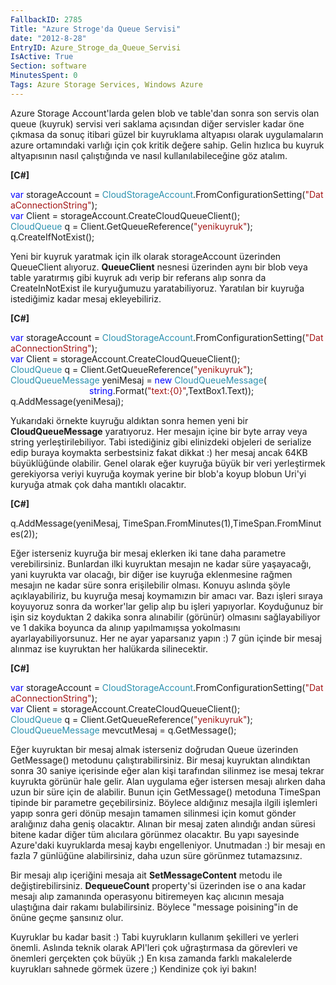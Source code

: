 ```yaml
---
FallbackID: 2785
Title: "Azure Stroge'da Queue Servisi"
date: "2012-8-28"
EntryID: Azure_Stroge_da_Queue_Servisi
IsActive: True
Section: software
MinutesSpent: 0
Tags: Azure Storage Services, Windows Azure
---
```

Azure Storage Account'larda gelen blob ve table'dan sonra son servis
olan queue (kuyruk) servisi veri saklama açısından diğer servisler kadar
öne çıkmasa da sonuç itibari güzel bir kuyruklama altyapısı olarak
uygulamaların azure ortamındaki varlığı için çok kritik değere sahip.
Gelin hızlıca bu kuyruk altyapısının nasıl çalıştığında ve nasıl
kullanılabileceğine göz atalım.

**[C\#]**

<span style="color:blue;">var</span> storageAccount = <span
style="color:#2b91af;">CloudStorageAccount</span>.FromConfigurationSetting(<span
style="color:#a31515;">"DataConnectionString"</span>);\
 <span
style="color:blue;">var</span> Client = storageAccount.CreateCloudQueueClient();\
 <span
style="color:#2b91af;">CloudQueue</span> q = Client.GetQueueReference(<span
style="color:#a31515;">"yenikuyruk"</span>);\
 q.CreateIfNotExist();

Yeni bir kuyruk yaratmak için ilk olarak storageAccount üzerinden
QueueClient alıyoruz. **QueueClient** nesnesi üzerinden aynı bir blob
veya table yaratırmış gibi kuyruk adı verip bir referans alıp sonra da
CreateInNotExist ile kuryuğumuzu yaratabiliyoruz. Yaratılan bir kuyruğa
istediğimiz kadar mesaj ekleyebiliriz.

**[C\#]**

<span style="color:blue;">var</span> storageAccount = <span
style="color:#2b91af;">CloudStorageAccount</span>.FromConfigurationSetting(<span
style="color:#a31515;">"DataConnectionString"</span>);\
 <span
style="color:blue;">var</span> Client = storageAccount.CreateCloudQueueClient();\
 <span
style="color:#2b91af;">CloudQueue</span> q = Client.GetQueueReference(<span
style="color:#a31515;">"yenikuyruk"</span>);\
 <span style="color:#2b91af;">CloudQueueMessage</span> yeniMesaj = <span
style="color:blue;">new</span> <span
style="color:#2b91af;">CloudQueueMessage</span>(<span
style="color:blue;">\
                                string</span>.Format(<span
style="color:#a31515;">"text:{0}"</span>,TextBox1.Text));\
 q.AddMessage(yeniMesaj);

Yukarıdaki örnekte kuyruğu aldıktan sonra hemen yeni bir
**CloudQueueMessage** yaratıyoruz. Her mesajın içine bir byte array veya
string yerleştirilebiliyor. Tabi istediğiniz gibi elinizdeki objeleri de
serialize edip buraya koymakta serbestsiniz fakat dikkat :) her mesaj
ancak 64KB büyüklüğünde olabilir. Genel olarak eğer kuyruğa büyük bir
veri yerleştirmek gerekiyorsa veriyi kuyruğa koymak yerine bir blob'a
koyup blobun Uri'yi kuryuğa atmak çok daha mantıklı olacaktır.

**[C\#]**

q.AddMessage(yeniMesaj, TimeSpan.FromMinutes(1),TimeSpan.FromMinutes(2));

Eğer isterseniz kuyruğa bir mesaj eklerken iki tane daha parametre
verebilirsiniz. Bunlardan ilki kuyruktan mesajın ne kadar süre
yaşayacağı, yani kuyrukta var olacağı, bir diğer ise kuyruğa eklenmesine
rağmen mesajın ne kadar süre sonra erişilebilir olması. Konuyu aslında
şöyle açıklayabiliriz, bu kuyruğa mesaj koymamızın bir amacı var. Bazı
işleri sıraya koyuyoruz sonra da worker'lar gelip alıp bu işleri
yapıyorlar. Koyduğunuz bir işin siz koyduktan 2 dakika sonra alınabilir
(görünür) olmasını sağlayabiliyor ve 1 dakika boyunca da alınıp
yapılmamışsa yokolmasını ayarlayabiliyorsunuz. Her ne ayar yaparsanız
yapın :) 7 gün içinde bir mesaj alınmaz ise kuyruktan her halükarda
silinecektir.

**[C\#]**

<span style="color:blue;">var</span> storageAccount = <span
style="color:#2b91af;">CloudStorageAccount</span>.FromConfigurationSetting(<span
style="color:#a31515;">"DataConnectionString"</span>);\
 <span
style="color:blue;">var</span> Client = storageAccount.CreateCloudQueueClient();\
 <span
style="color:#2b91af;">CloudQueue</span> q = Client.GetQueueReference(<span
style="color:#a31515;">"yenikuyruk"</span>);\
 <span
style="color:#2b91af;">CloudQueueMessage</span> mevcutMesaj = q.GetMessage();

Eğer kuyruktan bir mesaj almak isterseniz doğrudan Queue üzerinden
GetMessage() metodunu çalıştırabilirsiniz. Bir mesaj kuyruktan
alındıktan sonra 30 saniye içerisinde eğer alan kişi tarafından silinmez
ise mesaj tekrar kuyrukta görünür hale gelir. Alan uygulama eğer
istersen mesajı alırken daha uzun bir süre için de alabilir. Bunun için
GetMessage() metoduna TimeSpan tipinde bir parametre geçebilirsiniz.
Böylece aldığınız mesajla ilgili işlemleri yapıp sonra geri dönüp
mesajın tamamen silinmesi için komut gönder aralığınız daha geniş
olacaktır. Alınan bir mesaj zaten alındığı andan süresi bitene kadar
diğer tüm alıcılara görünmez olacaktır. Bu yapı sayesinde Azure'daki
kuyruklarda mesaj kaybı engelleniyor. Unutmadan :) bir mesajı en fazla 7
günlüğüne alabilirsiniz, daha uzun süre görünmez tutamazsınız.

Bir mesajı alıp içeriğini mesaja ait **SetMessageContent** metodu ile
değiştirebilirsiniz. **DequeueCount** property'si üzerinden ise o ana
kadar mesajı alıp zamanında operasyonu bitiremeyen kaç alıcının mesaja
ulaştığına dair rakamı bulabilirsiniz. Böylece "message poisining"in de
önüne geçme şansınız olur.

Kuyruklar bu kadar basit :) Tabi kuyrukların kullanım şekilleri ve
yerleri önemli. Aslında teknik olarak API'leri çok uğraştırmasa da
görevleri ve önemleri gerçekten çok büyük ;) En kısa zamanda farklı
makalelerde kuyrukları sahnede görmek üzere ;) Kendinize çok iyi bakın!


